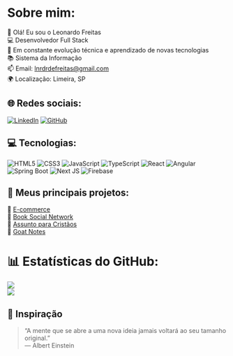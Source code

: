 # Sobre mim:
👋 Olá! Eu sou o Leonardo Freitas<br>
💻 Desenvolvedor Full Stack<br>
🚀 Em constante evolução técnica e aprendizado de novas tecnologias<br>
📚 Sistema da Informação<br>
📫 Email: lnrdrdefreitas@gmail.com<br>
🌍 Localização: Limeira, SP<br>

## 🌐 Redes sociais:
[![LinkedIn](https://img.shields.io/badge/LinkedIn-%230077B5.svg?logo=linkedin&logoColor=white)](https://www.linkedin.com/in/leonardo-rodrigues-de-freitas-93a760200)
[![GitHub](https://img.shields.io/badge/GitHub-%23121011.svg?logo=github&logoColor=white)](https://github.com/leordefreitas)

## 💻 Tecnologias:
![HTML5](https://img.shields.io/badge/html5-%23E34F26.svg?style=for-the-badge&logo=html5&logoColor=white)
![CSS3](https://img.shields.io/badge/css3-%231572B6.svg?style=for-the-badge&logo=css3&logoColor=white)
![JavaScript](https://img.shields.io/badge/javascript-%23323330.svg?style=for-the-badge&logo=javascript&logoColor=%23F7DF1E)
![TypeScript](https://img.shields.io/badge/typescript-%23007ACC.svg?style=for-the-badge&logo=typescript&logoColor=white)
![React](https://img.shields.io/badge/react-%2320232a.svg?style=for-the-badge&logo=react&logoColor=%2361DAFB)
![Angular](https://img.shields.io/badge/angular-%23DD0031.svg?style=for-the-badge&logo=angular&logoColor=white)
![Spring Boot](https://img.shields.io/badge/springboot-%236DB33F.svg?style=for-the-badge&logo=springboot&logoColor=white)
![Next JS](https://img.shields.io/badge/nextjs-%23000000.svg?style=for-the-badge&logo=next.js&logoColor=white)
![Firebase](https://img.shields.io/badge/firebase-%23039BE5.svg?style=for-the-badge&logo=firebase)

## 📂 Meus principais projetos:
🔗 [E-commerce](https://github.com/leordefreitas/e-commerce)<br>
🔗 [Book Social Network](https://github.com/leordefreitas/book-network-social)<br>
🔗 [Assunto para Cristãos](https://assuntoparacristaos.com.br)<br>
🔗 [Goat Notes](https://github.com/leordefreitas/goat-notes)<br>

# 📊 Estatísticas do GitHub:
![](https://github-readme-stats.vercel.app/api?username=leordefreitas&theme=radical&hide_border=false&include_all_commits=true&count_private=true)<br/>
![](https://github-readme-stats.vercel.app/api/top-langs/?username=leordefreitas&theme=radical&hide_border=false&layout=compact)

## 📖 Inspiração
> “A mente que se abre a uma nova ideia jamais voltará ao seu tamanho original.”  
> — Albert Einstein
